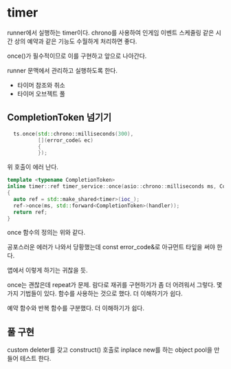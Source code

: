 # timer 

runner에서 실행하는 timer이다. chrono를 사용하여 인게임 이벤트 스케줄링 
같은 시간 상의 예약과 같은 기능도 수월하게 처리하면 좋다. 

once()가 필수적이므로 이를 구현하고 앞으로 나아간다. 

runner 문맥에서 관리하고 실행하도록 한다. 

- 타이머 참조와 취소 
- 타이머 오브젝트 풀 

## CompletionToken 넘기기 

```c++
  ts.once(std::chrono::milliseconds(300),
          [](error_code& ec)
          {
          });
```

위 호출이 에러 난다. 

```c++
template <typename CompletionToken>
inline timer::ref timer_service::once(asio::chrono::milliseconds ms, CompletionToken&& handler)
{
  auto ref = std::make_shared<timer>(ioc_);
  ref->once(ms, std::forward<CompletionToken>(handler));
  return ref;
}
```
once 함수의 정의는 위와 같다. 

공포스러운 에러가 나와서 당황했는데 const error_code&로 
아규먼트 타잎을 써야 한다. 

앱에서 이렇게 하기는 귀찮을 듯.

once는 괜찮은데 repeat가 문제. 람다로 재귀를 구현하기가 좀 더 어려워서 그렇다. 
몇 가지 기법들이 있다. 함수를 사용하는 것으로 했다. 더 이해하기가 쉽다. 

예약 함수와 반복 함수를 구분했다. 더 이해하기가 쉽다. 

## 풀 구현 

custom deleter를 갖고 construct() 호출로 inplace new를 하는 object pool을 만들어 
테스트 한다. 


